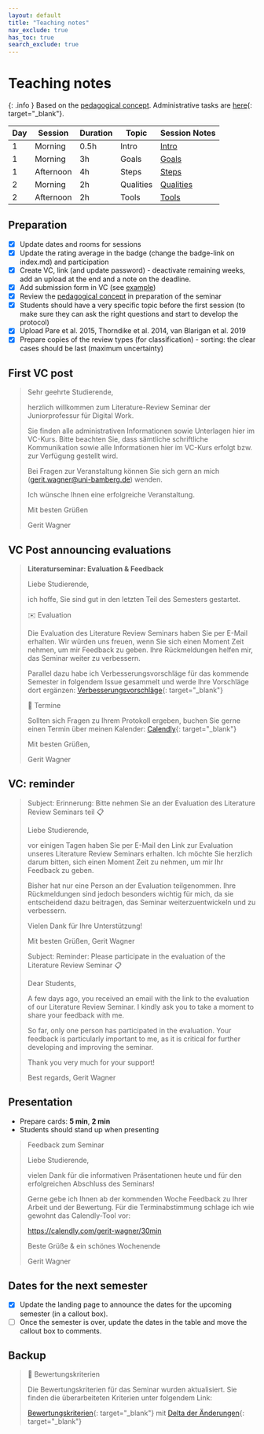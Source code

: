 ```yaml
---
layout: default
title: "Teaching notes"
nav_exclude: true
has_toc: true
search_exclude: true
---
```


# Teaching notes

{: .info }
Based on the [pedagogical concept](pedagogy.html). Administrative tasks are [here](https://digital-work-lab.github.io/handbook/docs/30-teaching/32_courses/){: target="_blank"}.

| **Day** | **Session** | **Duration** | **Topic** |  **Session Notes**                               |
|---------|-------------|--------------|-----------|--------------------------------------------------|
| 1       | Morning     | 0.5h         | Intro     | [Intro](day_1_teaching_notes_intro.html)         |
| 1       | Morning     | 3h           | Goals     | [Goals](day_1_teaching_notes_goals.html)         |
| 1       | Afternoon   | 4h           | Steps     | [Steps](day_1_teaching_notes_steps.html)         |
| 2       | Morning     | 2h           | Qualities | [Qualities](day_2_teaching_notes_qualities.html) |
| 2       | Afternoon   | 2h           | Tools     | [Tools](day_2_teaching_notes_tools.html)         |

## Preparation

- [x] Update dates and rooms for sessions
- [x] Update the rating average in the badge (change the badge-link on index.md) and participation
- [x] Create VC, link (and update password) - deactivate remaining weeks, add an upload at the end and a note on the deadline.
- [x] Add submission form in VC (see [example](../assets/Seminar-VC-Abgabe.pdf))
- [x] Review the [pedagogical concept](pedagogy.html) in preparation of the seminar
- [x] Students should have a very specific topic before the first session (to make sure they can ask the right questions and start to develop the protocol)
- [x] Upload Pare et al. 2015, Thorndike et al. 2014, van Blarigan et al. 2019
- [x] Prepare copies of the review types (for classification) - sorting: the clear cases should be last (maximum uncertainty)

## First VC post

> Sehr geehrte Studierende,
> 
> herzlich willkommen zum Literature-Review Seminar der Juniorprofessur für Digital Work.
> 
> Sie finden alle administrativen Informationen sowie Unterlagen hier im VC-Kurs. Bitte beachten Sie, dass sämtliche schriftliche Kommunikation sowie alle Informationen hier im VC-Kurs erfolgt bzw. zur Verfügung gestellt wird.
> 
> Bei Fragen zur Veranstaltung können Sie sich gern an mich (gerit.wagner@uni-bamberg.de) wenden.
> 
> Ich wünsche Ihnen eine erfolgreiche Veranstaltung.
> 
> Mit besten Grüßen
> 
> Gerit Wagner

## VC Post announcing evaluations

> **Literaturseminar: Evaluation & Feedback**
> 
> Liebe Studierende,
> 
> ich hoffe, Sie sind gut in den letzten Teil des Semesters gestartet.
> 
> ✉️ Evaluation
> 
> Die Evaluation des Literature Review Seminars haben Sie per E-Mail erhalten. Wir würden uns freuen, wenn Sie sich einen Moment Zeit nehmen, um mir Feedback zu geben. Ihre Rückmeldungen helfen mir, das Seminar weiter zu verbessern.
> 
> Parallel dazu habe ich Verbesserungsvorschläge für das kommende Semester in folgendem Issue gesammelt und werde Ihre Vorschläge dort ergänzen:
> [Verbesserungsvorschläge](https://github.com/digital-work-lab/literature-review-seminar/issues/31){: target="_blank"}
> 
> 📆 Termine
> 
> Sollten sich Fragen zu Ihrem Protokoll ergeben, buchen Sie gerne einen Termin über meinen Kalender:
> [Calendly](https://calendly.com/gerit-wagner/30min){: target="_blank"}
> 
> Mit besten Grüßen,
> 
> Gerit Wagner

## VC: reminder

> Subject: Erinnerung: Bitte nehmen Sie an der Evaluation des Literature Review Seminars teil 📋
> 
> Liebe Studierende,
> 
> vor einigen Tagen haben Sie per E-Mail den Link zur Evaluation unseres Literature Review Seminars erhalten. Ich möchte Sie herzlich darum bitten, sich einen Moment Zeit zu nehmen, um mir Ihr Feedback zu geben.
> 
> Bisher hat nur eine Person an der Evaluation teilgenommen. Ihre Rückmeldungen sind jedoch besonders wichtig für mich, da sie entscheidend dazu beitragen, das Seminar weiterzuentwickeln und zu verbessern.
> 
> Vielen Dank für Ihre Unterstützung!
> 
> Mit besten Grüßen,
> Gerit Wagner
> 
> Subject: Reminder: Please participate in the evaluation of the Literature Review Seminar 📋
> 
> Dear Students,
> 
> A few days ago, you received an email with the link to the evaluation of our Literature Review Seminar. I kindly ask you to take a moment to share your feedback with me.
> 
> So far, only one person has participated in the evaluation. Your feedback is particularly important to me, as it is critical for further developing and improving the seminar.
> 
> Thank you very much for your support!
> 
> Best regards,
> Gerit Wagner

## Presentation

- Prepare cards: **5 min**, **2 min**
- Students should stand up when presenting

> Feedback zum Seminar
> 
> Liebe Studierende,
> 
> vielen Dank für die informativen Präsentationen heute und für den erfolgreichen Abschluss des Seminars!
> 
> Gerne gebe ich Ihnen ab der kommenden Woche Feedback zu Ihrer Arbeit und der Bewertung. Für die Terminabstimmung schlage ich wie gewohnt das Calendly-Tool vor:
> 
> https://calendly.com/gerit-wagner/30min
> 
> Beste Grüße & ein schönes Wochenende
> 
> Gerit Wagner

## Dates for the next semester

- [x] Update the landing page to announce the dates for the upcoming semester (in a callout box).
- [ ] Once the semester is over, update the dates in the table and move the callout box to comments.

## Backup

> 📑 Bewertungskriterien
> 
> Die Bewertungskriterien für das Seminar wurden aktualisiert. Sie finden die überarbeiteten Kriterien unter folgendem Link:
> 
> [Bewertungskriterien](https://digital-work-lab.github.io/literature-review-seminar/docs/protocol.html){: target="_blank"} mit [Delta der Änderungen](https://github.com/digital-work-lab/literature-review-seminar/commit/8b8b0bc9101d8f5ba4f222c0557ad77020e978df){: target="_blank"}
> 
